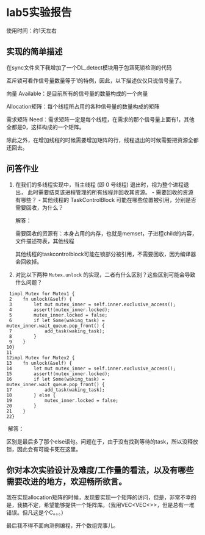 # lab5实验报告

使用时间：约1天左右

## 实现的简单描述

在sync文件夹下我增加了一个DL_detect模块用于包涵死锁检测的代码

互斥锁可看作信号量数量等于1的特例，因此，以下描述仅仅只说信号量了。

向量 Available：是目前所有的信号量的数量构成的一个向量

Allocation矩阵：每个线程所占用的各种信号量的数量构成的矩阵

需求矩阵 Need：需求矩阵一定是每个线程，在需求的那个信号量上面有1，其他全都是0，这样构成的一个矩阵。 

除此之外，在增加线程的时候需要增加矩阵的行，线程退出的时候需要把资源全都还回去。



## 问答作业

1. 在我们的多线程实现中，当主线程 (即 0 号线程) 退出时，视为整个进程退出， 此时需要结束该进程管理的所有线程并回收其资源。 - 需要回收的资源有哪些？ - 其他线程的 TaskControlBlock 可能在哪些位置被引用，分别是否需要回收，为什么？

   解答：

   需要回收的资源有：本身占用的内存，也就是memset，子进程child的内容，文件描述符表，其他线程

   其他线程的taskcontrolblock可能在锁部分被引用，不需要回收，因为编译器会回收掉。

2. 对比以下两种 `Mutex.unlock` 的实现，二者有什么区别？这些区别可能会导致什么问题？

```
 1impl Mutex for Mutex1 {
 2    fn unlock(&self) {
 3        let mut mutex_inner = self.inner.exclusive_access();
 4        assert!(mutex_inner.locked);
 5        mutex_inner.locked = false;
 6        if let Some(waking_task) = mutex_inner.wait_queue.pop_front() {
 7            add_task(waking_task);
 8        }
 9    }
10}
11
12impl Mutex for Mutex2 {
13    fn unlock(&self) {
14        let mut mutex_inner = self.inner.exclusive_access();
15        assert!(mutex_inner.locked);
16        if let Some(waking_task) = mutex_inner.wait_queue.pop_front() {
17            add_task(waking_task);
18        } else {
19            mutex_inner.locked = false;
20        }
21    }
22}
```

​			解答：

区别是最后多了那个else语句。问题在于，由于没有找到等待的task，所以没释放锁，因此会有可能卡死在这里。

## 你对本次实验设计及难度/工作量的看法，以及有哪些需要改进的地方，欢迎畅所欲言。

我在实现allocation矩阵的时候，发现要实现一个矩阵的访问，但是，非常不幸的是，我搞不定，希望能够提供一个矩阵库。（我用VEC<VEC<>>，但是总有一堆错误。但凡这是个C。。。）

最后我不得不面向测例编程，开个数组完事儿。
